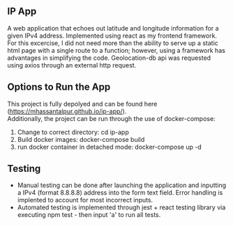 ## IP App
A web application that echoes out latitude and longitude information for a given IPv4 address. Implemented using react as my frontend framework. For this excercise, I did not need more than the ability to serve up a static html page with a single route to a function; however, using a framework has advantages in simplifying the code. Geolocation-db api was requested using axios through an external http request.

## Options to Run the App
This project is fully depolyed and can be found here (https://mhassantalpur.github.io/ip-app/).<br />Additionally, the project can be run through the use of docker-compose:
1. Change to correct directory: cd ip-app
2. Build docker images: docker-compose build
3. run docker container in detached mode: docker-compose up -d

## Testing
* Manual testing can be done after launching the application and inputting a IPv4 (format 8.8.8.8) address into the form text field. Error handling is implented to account for most incorrect inputs.
* Automated testing is implemented through jest + react testing library via executing npm test - then input 'a' to run all tests.
